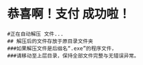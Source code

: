  # **恭喜啊！支付 成功啦！** 
  
  
    #正在自动解压 文件...
    ## 解压后的文件存放于原目录文件夹 
    ###如果解压文件是后缀名“.exe”的程序文件， 
    ###请移动至上层目录，保持全部文件完整与无错误异常。 
